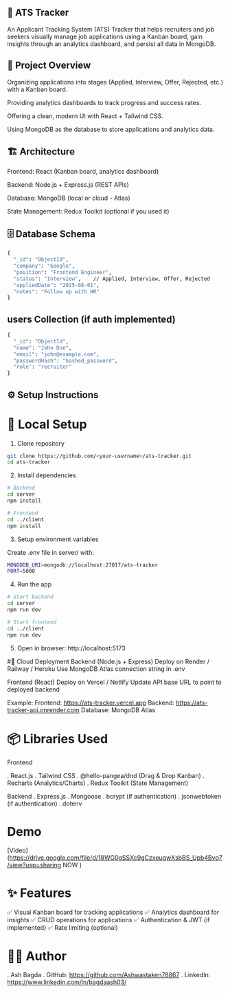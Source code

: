 ## 📌 ATS Tracker

An Applicant Tracking System (ATS) Tracker that helps recruiters and job seekers visually manage job applications using a Kanban board, gain insights through an analytics dashboard, and persist all data in MongoDB.

## 🚀 Project Overview
Organizing applications into stages (Applied, Interview, Offer, Rejected, etc.) with a Kanban board.

Providing analytics dashboards to track progress and success rates.

Offering a clean, modern UI with React + Tailwind CSS.

Using MongoDB as the database to store applications and analytics data.

## 🏗️ Architecture            
            
Frontend: React (Kanban board, analytics dashboard)

Backend: Node.js + Express.js (REST APIs)

Database: MongoDB (local or cloud - Atlas)

State Management: Redux Toolkit (optional if you used it)

## 🗄️ Database Schema

```bash
{
  "_id": "ObjectId",
  "company": "Google",
  "position": "Frontend Engineer",
  "status": "Interview",    // Applied, Interview, Offer, Rejected
  "appliedDate": "2025-08-01",
  "notes": "Follow up with HR"
}
```
## users Collection (if auth implemented)
```bash
{
  "_id": "ObjectId",
  "name": "John Doe",
  "email": "john@example.com",
  "passwordHash": "hashed_password",
  "role": "recruiter"
}
```
## ⚙️ Setup Instructions

# 🔹 Local Setup
  1. Clone repository
```bash
git clone https://github.com/<your-username>/ats-tracker.git
cd ats-tracker
```
  2. Install dependencies
```bash
# Backend
cd server
npm install

# Frontend
cd ../client
npm install
```
  3. Setup environment variables

Create .env file in server/ with:

```bash
MONGODB_URI=mongodb://localhost:27017/ats-tracker
PORT=5000

```
  4. Run the app
```bash
# Start backend
cd server
npm run dev

# Start frontend
cd ../client
npm run dev

```
5. Open in browser: http://localhost:5173

#🔹 Cloud Deployment
Backend (Node.js + Express)
  Deploy on Render / Railway / Heroku
  Use MongoDB Atlas connection string in .env

Frontend (React)
  Deploy on Vercel / Netlify
  Update API base URL to point to deployed backend

Example:
  Frontend: https://ats-tracker.vercel.app
  Backend: https://ats-tracker-api.onrender.com
  Database: MongoDB Atlas

# 📦 Libraries Used

Frontend

. React.js
. Tailwind CSS
. @hello-pangea/dnd (Drag & Drop Kanban)
. Recharts (Analytics/Charts)
. Redux Toolkit (State Management)

Backend
. Express.js
. Mongoose
. bcrypt (if authentication)
. jsonwebtoken (if authentication)
. dotenv

# Demo
[Video](https://drive.google.com/file/d/18WG0gSSXc9gCzxeugwXsbBS_Upb4Bvq7/view?usp=sharing  NOW )




# ✨ Features
✅ Visual Kanban board for tracking applications
✅ Analytics dashboard for insights
✅ CRUD operations for applications
✅ Authentication & JWT (if implemented)
✅ Rate limiting (optional)

# 👨‍💻 Author

. Ash Bagda
. GitHub: https://github.com/Ashwastaken78867
. LinkedIn: https://www.linkedin.com/in/bagdaash03/

